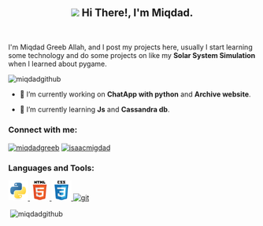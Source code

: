 <h2 align="center"><img src="https://media.giphy.com/media/hvRJCLFzcasrR4ia7z/giphy.gif" width="25px"> Hi There!, I'm Miqdad.</h2>
<br>
<p>
  I'm Miqdad Greeb Allah, and I post my projects here, usually I start  learning some technology and do some projects on like my <strong>Solar System Simulation</strong> when I learned about pygame.
</p>

<p align="left"> <img src="https://komarev.com/ghpvc/?username=miqdadgithub&label=Profile%20views&color=0e75b6&style=flat" alt="miqdadgithub" /> </p>

- 🔭 I’m currently working on **ChatApp with python** and **Archive website**.

- 🌱 I’m currently learning **Js** and **Cassandra db**.

<h3 align="left">Connect with me:</h3>
<p align="left">
<a href="https://twitter.com/miqdadgreeb" target="blank"><img align="center" src="https://raw.githubusercontent.com/rahuldkjain/github-profile-readme-generator/master/src/images/icons/Social/twitter.svg" alt="miqdadgreeb" height="30" width="40" /></a>
<a href="https://fb.com/isaacmiqdad" target="blank"><img align="center" src="https://raw.githubusercontent.com/rahuldkjain/github-profile-readme-generator/master/src/images/icons/Social/facebook.svg" alt="isaacmigdad" height="30" width="40" /></a>
</p>

<h3 align="left">Languages and Tools:</h3>
<p align="left">
<a href="https://www.python.org" target="_blank" rel="noreferrer"> <img src="https://raw.githubusercontent.com/devicons/devicon/master/icons/python/python-original.svg" alt="python" width="40" height="40"/> </a>
<a href="https://www.w3.org/html/" target="_blank" rel="noreferrer"> <img src="https://raw.githubusercontent.com/devicons/devicon/master/icons/html5/html5-original-wordmark.svg" alt="html5" width="40" height="40"/> </a> 
<a href="https://www.w3schools.com/css/" target="_blank" rel="noreferrer"> <img src="https://raw.githubusercontent.com/devicons/devicon/master/icons/css3/css3-original-wordmark.svg" alt="css3" width="40" height="40"/> </a> 
<a href="https://git-scm.com/" target="_blank" rel="noreferrer"> <img src="https://www.vectorlogo.zone/logos/git-scm/git-scm-icon.svg" alt="git" width="40" height="40"/> </a> 
</p>

<p>&nbsp;<img align="center" src="https://github-readme-stats.vercel.app/api?username=miqdadgithub&show_icons=true&locale=en&theme=radical" alt="miqdadgithub"/></p>

